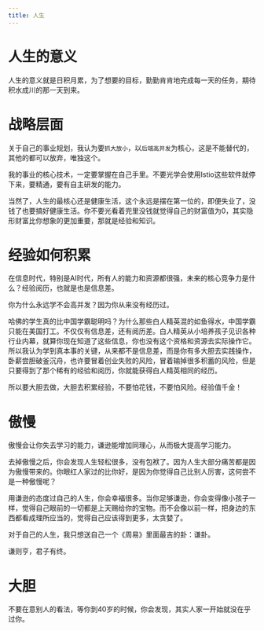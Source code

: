 ```yaml
---
title: 人生
---
```


# 人生的意义

人生的意义就是日积月累，为了想要的目标，勤勤肯肯地完成每一天的任务，期待积水成川的那一天到来。

# 战略层面

关于自己的事业规划，我认为要`抓大放小`，以`后端高并发`为核心，这是不能替代的，其他的都可以放弃，唯独这个。

我的事业的核心技术，一定要掌握在自己手里。不要光学会使用Istio这些软件就停下来，要精通，要有自主研发的能力。

当然了，人生的最核心还是健康生活，这个永远是摆在第一位的，即便失业了，没钱了也要搞好健康生活。你不要光看着兜里没钱就觉得自己的财富值为0，其实隐形财富比你想象的更加重要，那就是经验和知识。

# 经验如何积累

在信息时代，特别是AI时代，所有人的能力和资源都很强，未来的核心竞争力是什么？经验阅历，也就是也是信息差。

你为什么永远学不会高并发？因为你从来没有经历过。

哈佛的学生真的比中国学霸聪明吗？为什么那些白人精英混的如鱼得水，中国学霸只能在美国打工。不仅仅有信息差，还有阅历差。白人精英从小培养孩子见识各种行业内幕，就算你现在知道了这些信息，你也没有这个资格和资源去实际操作它。所以我认为学到真本事的关键，从来都不是信息差，而是你有多大胆去实践操作，卧薪尝胆破釜沉舟，也许要冒着创业失败的风险，冒着输掉很多积蓄的风险，但是只要得到了那个稀有的经验和阅历，你就能获得白人精英相同的经历。

所以要大胆去做，大胆去积累经验，不要怕花钱，不要怕风险。经验值千金！

# 傲慢

傲慢会让你失去学习的能力，谦逊能增加同理心，从而极大提高学习能力。

去掉傲慢之后，你会发现人生轻松很多，没有包袱了。因为人生大部分痛苦都是因为傲慢带来的。你眼红人家过的比你好，是因为你觉得自己比别人厉害，这何尝不是一种傲慢呢？

用谦逊的态度过自己的人生，你会幸福很多。当你足够谦逊，你会变得像小孩子一样，觉得自己眼前的一切都是上天赐给你的宝物。而不会像以前一样，把身边的东西都看成理所应当的，觉得自己应该得到更多，太贪婪了。

对于自己的人生，我只想送自己一个《周易》里面最吉的卦：谦卦。

谦则亨，君子有终。

# 大胆

不要在意别人的看法，等你到40岁的时候，你会发现，其实人家一开始就没在乎过你。